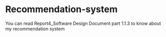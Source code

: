 # Recommendation-system
You can read Report4_Software Design Document part 1.1.3 to know about my recommendation system
